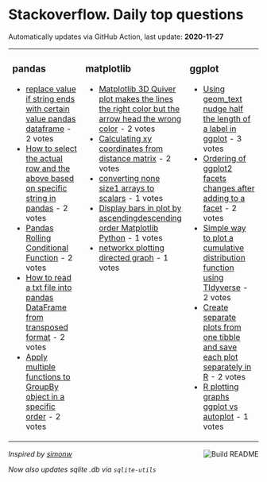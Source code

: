 # Stackoverflow. Daily top questions 

Automatically updates via GitHub Action, last update: **<!-- date starts -->2020-11-27<!-- date ends -->**


<table><tr><td valign="top" width="33%">

### pandas
<!-- pandas starts -->
* [replace value if string ends with certain value pandas dataframe](https://stackoverflow.com/questions/65031781/replace-value-if-string-ends-with-certain-value-pandas-dataframe) - 2 votes
* [How to select the actual row and the above based on specific string in pandas](https://stackoverflow.com/questions/65041993/how-to-select-the-actual-row-and-the-above-based-on-specific-string-in-pandas) - 2 votes
* [Pandas Rolling Conditional Function](https://stackoverflow.com/questions/65041429/pandas-rolling-conditional-function) - 2 votes
* [How to read a txt file into pandas DataFrame from transposed format](https://stackoverflow.com/questions/65040592/how-to-read-a-txt-file-into-pandas-dataframe-from-transposed-format) - 2 votes
* [Apply multiple functions to GroupBy object in a specific order](https://stackoverflow.com/questions/65033492/apply-multiple-functions-to-groupby-object-in-a-specific-order) - 2 votes
<!-- pandas ends -->
</td><td valign="top" width="34%">


### matplotlib
<!-- matplotlib starts -->
* [Matplotlib 3D Quiver plot makes the lines the right color but the arrow head the wrong color](https://stackoverflow.com/questions/65039988/matplotlib-3d-quiver-plot-makes-the-lines-the-right-color-but-the-arrow-head-the) - 2 votes
* [Calculating xy coordinates from distance matrix](https://stackoverflow.com/questions/65043257/calculating-x-y-coordinates-from-distance-matrix) - 2 votes
* [converting none size1 arrays to scalars](https://stackoverflow.com/questions/65043569/converting-none-size-1-arrays-to-scalars) - 1 votes
* [Display bars in plot by ascendingdescending order Matplotlib Python](https://stackoverflow.com/questions/65040182/display-bars-in-plot-by-ascending-descending-order-matplotlib-python) - 1 votes
* [networkx plotting directed graph](https://stackoverflow.com/questions/65036869/networkx-plotting-directed-graph) - 1 votes
<!-- matplotlib ends -->
</td><td valign="top" width="34%">


### ggplot
<!-- ggplot2 starts -->
* [Using geom_text nudge half the length of a label in ggplot](https://stackoverflow.com/questions/65032099/using-geom-text-nudge-half-the-length-of-a-label-in-ggplot) - 3 votes
* [Ordering of ggplot2 facets changes after adding to a facet](https://stackoverflow.com/questions/65034001/ordering-of-ggplot2-facets-changes-after-adding-to-a-facet) - 2 votes
* [Simple way to plot a cumulative distribution function using TIdyverse](https://stackoverflow.com/questions/65031794/simple-way-to-plot-a-cumulative-distribution-function-using-tidyverse) - 2 votes
* [Create separate plots from one tibble and save each plot separately in R](https://stackoverflow.com/questions/65030723/create-separate-plots-from-one-tibble-and-save-each-plot-separately-in-r) - 2 votes
* [R plotting graphs ggplot vs autoplot](https://stackoverflow.com/questions/65033260/r-plotting-graphs-ggplot-vs-autoplot) - 1 votes
<!-- ggplot2 ends -->
</td></tr></table>

<a href="https://github.com/hp0404/hp0404/actions"><img src="https://github.com/hp0404/hp0404/workflows/Build%20README/badge.svg" align="right" alt="Build README"></a> <p>*Inspired by  [simonw](https://github.com/simonw/simonw)*</p> <p> *Now also updates sqlite .db via `sqlite-utils`* </p>
